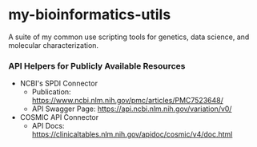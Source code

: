# my-bioinformatics-utils
A suite of my common use scripting tools for genetics, data science, and molecular characterization.

### API Helpers for Publicly Available Resources
- NCBI's SPDI Connector
    - Publication: https://www.ncbi.nlm.nih.gov/pmc/articles/PMC7523648/
    - API Swagger Page: https://api.ncbi.nlm.nih.gov/variation/v0/
- COSMIC API Connector
    - API Docs: https://clinicaltables.nlm.nih.gov/apidoc/cosmic/v4/doc.html


